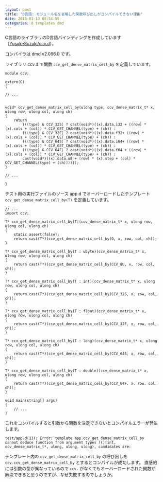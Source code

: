 ```yaml
---
layout: post
title: "D言語: モジュール名を省略した関数呼び出しがコンパイルできない理由"
date: 2015-01-13 08:54:59
categories: d templates dmd
---
```

<p>C言語のライブラリのD言語バインディングを作成しています（<a href="https://github.com/YusukeSuzuki/ccv.d" rel="nofollow">YusukeSuzuki/ccv.d</a>）。</p>

<p>コンパイラは dmd v2.066.0 です。</p>

<p>ライブラリ ccv.d で関数 <code>ccv_get_dense_matrix_cell_by</code> を定義しています。</p>

<pre><code>module ccv;

extern(C)
{

// ...


void* ccv_get_dense_matrix_cell_by(ulong type, ccv_dense_matrix_t* x, ulong row, ulong col, ulong ch)
{
    return
        (((type) &amp; CCV_32S) ? cast(void*)((x).data.i32 + ((row) * (x).cols + (col)) * CCV_GET_CHANNEL(type) + (ch)) : 
        (((type) &amp; CCV_32F) ? cast(void*)((x).data.f32+ ((row) * (x).cols + (col)) * CCV_GET_CHANNEL(type) + (ch)) : 
        (((type) &amp; CCV_64S) ? cast(void*)((x).data.i64+ ((row) * (x).cols + (col)) * CCV_GET_CHANNEL(type) + (ch)) : 
        (((type) &amp; CCV_64F) ? cast(void*)((x).data.f64 + ((row) * (x).cols + (col)) * CCV_GET_CHANNEL(type) + (ch)) : 
        cast(void*)((x).data.u8 + (row) * (x).step + (col) * CCV_GET_CHANNEL(type) + (ch))))));
}

// ...

}
</code></pre>

<p>テスト用の実行ファイルのソース app.d でオーバーロードしたテンプレート <code>ccv_get_dense_matrix_cell_by(T)</code> を定義しています。</p>

<pre><code>// ...
import ccv;

T* ccv_get_dense_matrix_cell_by(T)(ccv_dense_matrix_t* x, ulong row, ulong col, ulong ch)
{
    static assert(false);
    return cast(T*)(ccv_get_dense_matrix_cell_by(0, x, row, col, ch));
}

T* ccv_get_dense_matrix_cell_by(T : ubyte)(ccv_dense_matrix_t* x, ulong row, ulong col, ulong ch)
{
    return cast(T*)(ccv_get_dense_matrix_cell_by(CCV_8U, x, row, col, ch));
}

T* ccv_get_dense_matrix_cell_by(T : int)(ccv_dense_matrix_t* x, ulong row, ulong col, ulong ch)
{
    return cast(T*)(ccv_get_dense_matrix_cell_by(CCV_32S, x, row, col, ch));
}

T* ccv_get_dense_matrix_cell_by(T : float)(ccv_dense_matrix_t* x, ulong row, ulong col, ulong ch)
{
    return cast(T*)(ccv_get_dense_matrix_cell_by(CCV_32F, x, row, col, ch));
}

T* ccv_get_dense_matrix_cell_by(T : long)(ccv_dense_matrix_t* x, ulong row, ulong col, ulong ch)
{
    return cast(T*)(ccv_get_dense_matrix_cell_by(CCV_64S, x, row, col, ch));
}

T* ccv_get_dense_matrix_cell_by(T : double)(ccv_dense_matrix_t* x, ulong row, ulong col, ulong ch)
{
    return cast(T*)(ccv_get_dense_matrix_cell_by(CCV_64F, x, row, col, ch));
}

void main(string[] args)
{
    // ...
}
</code></pre>

<p>これをコンパイルすると引数から関数を決定できないとコンパイルエラーが発生します。</p>

<pre><code>test/app.d(13): Error: template app.ccv_get_dense_matrix_cell_by cannot deduce function from argument types !()(int, ccv_dense_matrix_t*, ulong, ulong, ulong), candidates are:
</code></pre>

<p>テンプレート内の <code>ccv_get_dense_matrix_cell_by</code> の呼び出しを <code>ccv.ccv_get_dense_matrix_cell_by</code> とするとコンパイルが成功します。 直感的には引数の型が異なっているので <code>ccv.</code> がなくてもオーバーロードされた関数が解決できると思うのですが、なぜ失敗するのでしょうか。</p>
